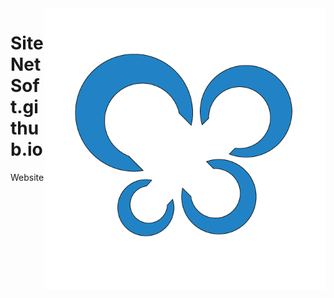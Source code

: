 <img src="./assets/SiteNetSoft-Logo.png" alt="SiteNetSoft logo" style="width: 450px;" align="right">

# SiteNetSoft.github.io
Website
